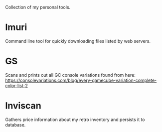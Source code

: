 Collection of my personal tools.

# Imuri
Command line tool for quickly downloading files listed by web servers.

# GS
Scans and prints out all GC console variations found from here: https://consolevariations.com/blog/every-gamecube-variation-complete-color-list-2

# Inviscan
Gathers price information about my retro inventory and persists it to database.